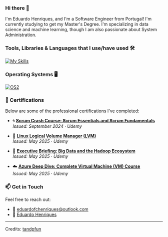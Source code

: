 ### Hi there 👋

I'm Eduardo Henriques, and I'm a Software Engineer from Portugal! I'm currently studying to get my Master's Degree. I'm specializing in data science and machine learning, though I am also passionate about System Administration.  


### Tools, Libraries & Languages that I use/have used 🛠️

[![My Skills](https://skillicons.dev/icons?i=c,cpp,python,bash,lua,cs,java,matlab,sklearn,tensorflow,pytorch,mysql,mongodb,latex,cmake,docker,kubernetes,ansible,gcp,maven,git&theme=dark&perline=10)](https://skillicons.dev)

### Operating Systems 🖥️

[![OS2](https://skillicons.dev/icons?i=ubuntu,mint,debian,windows&theme=dark&perline=4)](https://skillicons.dev)

### 📜 Certifications

Below are some of the professional certifications I've completed:

- 🌀 **[Scrum Crash Course: Scrum Essentials and Scrum Fundamentals](https://www.udemy.com/certificate/UC-a92d2e76-c07b-4cbc-b49a-37de73377fe3/)**  
  _Issued: September 2024 · Udemy_

- 🐧 **[Linux Logical Volume Manager (LVM)](https://www.udemy.com/certificate/UC-53aae870-b3ae-413d-8c9a-923f3d81830d/)**  
  _Issued: May 2025 · Udemy_

- 🧠 **[Executive Briefing: Big Data and the Hadoop Ecosystem](https://www.udemy.com/certificate/UC-e7afacb6-a107-41a0-90a0-f4f7725df171/)**  
  _Issued: May 2025 · Udemy_

- ☁️ **[Azure Deep Dive: Complete Virtual Machine (VM) Course](https://www.udemy.com/certificate/UC-0ff35851-887b-41a3-ab9b-c9d893d15990/)**  
  _Issued: May 2025 · Udemy_

### 📫 Get in Touch

Feel free to reach out:

- 📧 [eduardofchenriques@outlook.com](mailto:eduardofchenriques@outlook.com)
- 🔗 [Eduardo Henriques](https://www.linkedin.com/in/eduardo-henriques-098935270)
---
Credits: [tandpfun](https://github.com/tandpfun)
